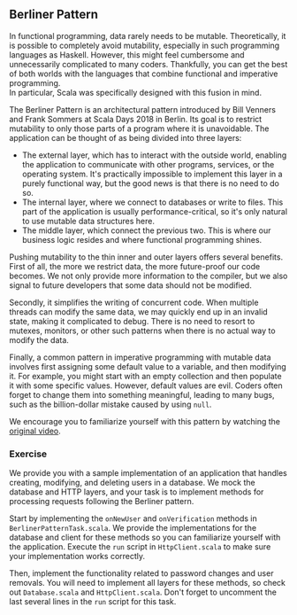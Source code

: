 ## Berliner Pattern 

In functional programming, data rarely needs to be mutable. 
Theoretically, it is possible to completely avoid mutability, especially in such programming languages as Haskell. 
However, this might feel cumbersome and unnecessarily complicated to many coders. 
Thankfully, you can get the best of both worlds with the languages that combine functional and imperative programming.   
In particular, Scala was specifically designed with this fusion in mind. 

The Berliner Pattern is an architectural pattern introduced by Bill Venners and Frank Sommers at Scala Days 2018 in Berlin.
Its goal is to restrict mutability to only those parts of a program where it is unavoidable.
The application can be thought of as being divided into three layers: 

* The external layer, which has to interact with the outside world,
  enabling the application to communicate with other programs, services, or the operating system.
  It's practically impossible to implement this layer in a purely functional way, 
  but the good news is that there is no need to do so. 
* The internal layer, where we connect to databases or write to files. 
  This part of the application is usually performance-critical, so it's only natural to use mutable data structures here. 
* The middle layer, which connect the previous two. 
  This is where our business logic resides and where functional programming shines. 
  
Pushing mutability to the thin inner and outer layers offers several benefits. 
First of all, the more we restrict data, the more future-proof our code becomes. 
We not only provide more information to the compiler, but we also signal to future developers that some data should not be modified.

Secondly, it simplifies the writing of concurrent code. 
When multiple threads can modify the same data, we may quickly end up in an invalid state, making it complicated to debug. 
There is no need to resort to mutexes, monitors, or other such patterns when there is no actual way to modify the data. 

Finally, a common pattern in imperative programming with mutable data involves first assigning some default value to a variable,
and then modifying it. 
For example, you might start with an empty collection and then populate it with some specific values. 
However, default values are evil. 
Coders often forget to change them into something meaningful, leading to many bugs, such as 
the billion-dollar mistake caused by using `null`. 

We encourage you to familiarize yourself with this pattern by watching the [original video](https://www.youtube.com/watch?v=DhNw60hxCeY).

### Exercise

We provide you with a sample implementation of an application that handles creating, modifying, and deleting users in a database. 
We mock the database and HTTP layers, and your task is to implement methods for processing requests following the Berliner pattern.

Start by implementing the `onNewUser` and `onVerification` methods in `BerlinerPatternTask.scala`.
We provide the implementations for the database and client for these methods so you can familiarize yourself
with the application.
Execute the `run` script in `HttpClient.scala` to make sure your implementation works correctly.

Then, implement the functionality related to password changes and user removals. 
You will need to implement all layers for these methods, so check out `Database.scala` and `HttpClient.scala`. 
Don't forget to uncomment the last several lines in the `run` script for this task. 
